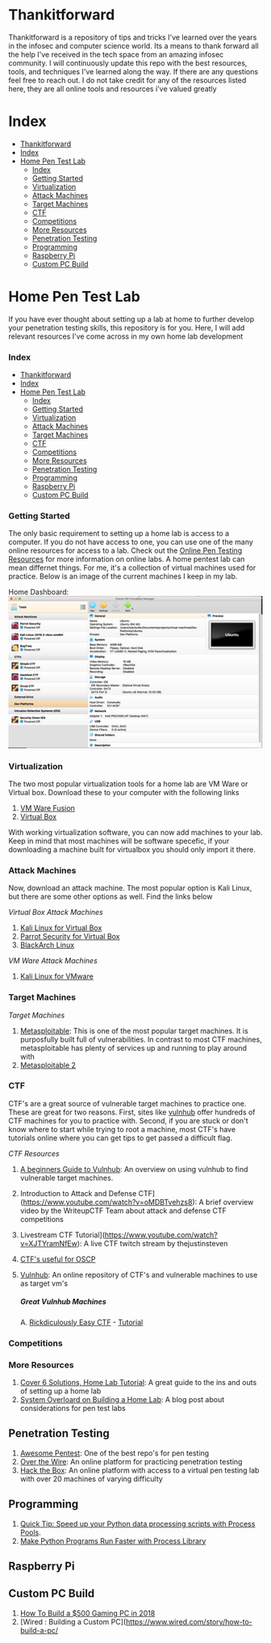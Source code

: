 # Thankitforward
Thankitforward is a repository of tips and tricks I've learned over the years in the infosec and computer science world. Its a means to thank forward all the help I've received in the tech space from an amazing infosec community. I will continuously update this repo with the best resources, tools, and techniques I've learned along the way. If there are any questions feel free to reach out. I do not take credit for any of the resources listed here, they are all online tools and resources i've valued greatly

# Index
- [Thankitforward](#thankitforward)
- [Index](#index)
- [Home Pen Test Lab](#home-pen-test-lab)
    - [Index](#index-1)
    - [Getting Started](#getting-started)
    - [Virtualization](#virtualization)
    - [Attack Machines](#attack-machines)
    - [Target Machines](#target-machines)
    - [CTF](#ctf)
    - [Competitions](#competitions)
    - [More Resources](#more-resources)
  - [Penetration Testing](#penetration-testing)
  - [Programming](#programming)
  - [Raspberry Pi](#raspberry-pi)
  - [Custom PC Build](#custom-pc-build)


# Home Pen Test Lab
If you have ever thought about setting up a lab at home to further develop your penetration testing skills, this repository is for you. Here, I will add relevant resources I've come across in my own home lab development 

### Index
- [Thankitforward](#thankitforward)
- [Index](#index)
- [Home Pen Test Lab](#home-pen-test-lab)
    - [Index](#index-1)
    - [Getting Started](#getting-started)
    - [Virtualization](#virtualization)
    - [Attack Machines](#attack-machines)
    - [Target Machines](#target-machines)
    - [CTF](#ctf)
    - [Competitions](#competitions)
    - [More Resources](#more-resources)
  - [Penetration Testing](#penetration-testing)
  - [Programming](#programming)
  - [Raspberry Pi](#raspberry-pi)
  - [Custom PC Build](#custom-pc-build)

### Getting Started
The only basic requirement to setting up a home lab is access to a computer. If you do not have access to one, you can use one of the many online resources for access to a lab. Check out the [Online Pen Testing Resources](#penetration-testing) for more information on online labs. A home pentest lab can mean differnet things. For me, it's a collection of virtual machines used for practice. Below is an image of the current machines I keep in my lab. 


Home Dashboard: 
![alt text](/images/home-lab-spread.png "Nmap Scans in CTF Documentor")

### Virtualization 
The two most popular virtualization tools for a home lab are VM Ware or Virtual box. Download these to your computer with the following links 

1. [VM Ware Fusion](https://my.vmware.com/web/vmware/info/slug/desktop_end_user_computing/vmware_fusion/11_0)
2. [Virtual Box](https://www.virtualbox.org/wiki/Downloads)

With working virtualization software, you can now add machines to your lab. Keep in mind that most machines will be software specefic, if your downloading a machine built for virtualbox you should only import it there.

### Attack Machines
Now, download an attack machine. The most popular option is Kali Linux, but there are some other options as well. Find the links below

*Virtual Box Attack Machines*
1. [Kali Linux for Virtual Box](https://www.offensive-security.com/kali-linux-vm-vmware-virtualbox-image-download/)
2. [Parrot Security for Virtual Box](https://parrotlinux.org/download-security.php)
3. [BlackArch Linux](https://blackarch.org/downloads.html)
   
*VM Ware Attack Machines*
1. [Kali Linux for VMware](https://www.offensive-security.com/kali-linux-vm-vmware-virtualbox-image-download/)

### Target Machines

*Target Machines*
1. [Metasploitable](https://sourceforge.net/projects/metasploitable/files/Metasploitable2/): This is one of the most popular target machines. It is purposfully built full of vulnerabilities. In contrast to most CTF machines, metasploitable has plenty of services up and running to play around with
2. [Metasploitable 2]()

### CTF
CTF's are a great source of vulnerable target machines to practice one. These are great for two reasons. First, sites like [vulnhub](www.vulnhub.com) offer hundreds of CTF machines for you to practice with. Second, if you are stuck or don't know where to start while trying to root a machine, most CTF's have tutorials online where you can get tips to get passed a difficult flag.

*CTF Resources*
1. [A beginners Guide to Vulnhub](https://medium.com/@gavinloughridge/a-beginners-guide-to-vulnhub-part-1-52b06466635d): An overview on using vulnhub to find vulnerable target machines.
2. Introduction to Attack and Defense CTF](https://www.youtube.com/watch?v=oMDBTvehzs8): A brief overview video by the WriteupCTF Team about attack and defense CTF competitions
3. Livestream CTF Tutorial](https://www.youtube.com/watch?v=XJTYramNfEw): A live CTF twitch stream by thejustinsteven 
4. [CTF's useful for OSCP](https://docs.google.com/spreadsheets/d/1dwSMIAPIam0PuRBkCiDI88pU3yzrqqHkDtBngUHNCw8/edit#gid=0)
5. [Vulnhub](https://www.vulnhub.com/): An online repository of CTF's and vulnerable machines to use as target vm's

    ##### **Great Vulnhub Machines** 
    A. [Rickdiculously Easy CTF](https://www.vulnhub.com/entry/rickdiculouslyeasy-1,207/)
        - [Tutorial](https://portunreachable.com/ctf-walkthrough-vulnhub-rickdiculouslyeasy-26da0981413a?gi=928bfc352af2)

### Competitions



### More Resources
1. [Cover 6 Solutions, Home Lab Tutorial](https://www.cover6solutions.com/home-lab-setup/): A great guide to the ins and outs of setting up a home lab
2. [System Overloard on Building a Home Lab](https://systemoverlord.com/2017/10/24/building-a-home-lab-for-offensive-security-basics.html#hardware-option-a-just-use-the-cloud): A blog post about considerations for pen test labs


## Penetration Testing
1. [Awesome Pentest](https://github.com/enaqx/awesome-pentest): One of the best repo's for pen testing
2. [Over the Wire](https://overthewire.org/wargames/): An online platform for practicing penetration testing
3. [Hack the Box](https://www.hackthebox.eu/): An online platform with access to a virtual pen testing lab with over 20 machines of varying difficulty 

## Programming
1. [Quick Tip: Speed up your Python data processing scripts with Process Pools](https://medium.com/@ageitgey/quick-tip-speed-up-your-python-data-processing-scripts-with-process-pools-cf275350163a).
2. [Make Python Programs Run Faster with Process Library](https://medium.com/@urban_institute/using-multiprocessing-to-make-python-code-faster-23ea5ef996ba)

## Raspberry Pi

## Custom PC Build

1. [How To Build a $500 Gaming PC in 2018](https://www.youtube.com/watch?v=dFyhn6seoow)
2. [Wired : Building a Custom PC](https://www.wired.com/story/how-to-build-a-pc/
